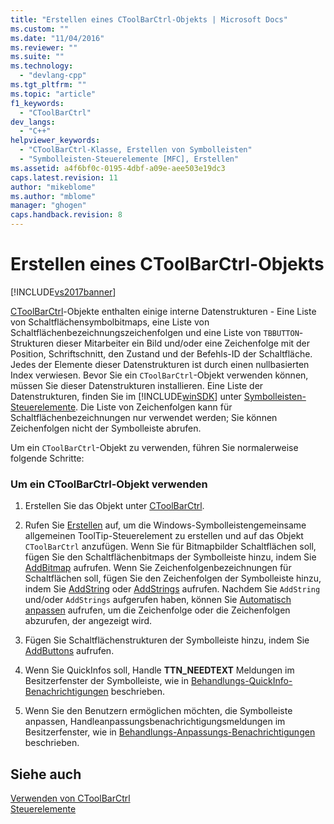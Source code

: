 ```yaml
---
title: "Erstellen eines CToolBarCtrl-Objekts | Microsoft Docs"
ms.custom: ""
ms.date: "11/04/2016"
ms.reviewer: ""
ms.suite: ""
ms.technology: 
  - "devlang-cpp"
ms.tgt_pltfrm: ""
ms.topic: "article"
f1_keywords: 
  - "CToolBarCtrl"
dev_langs: 
  - "C++"
helpviewer_keywords: 
  - "CToolBarCtrl-Klasse, Erstellen von Symbolleisten"
  - "Symbolleisten-Steuerelemente [MFC], Erstellen"
ms.assetid: a4f6bf0c-0195-4dbf-a09e-aee503e19dc3
caps.latest.revision: 11
author: "mikeblome"
ms.author: "mblome"
manager: "ghogen"
caps.handback.revision: 8
---
```

# Erstellen eines CToolBarCtrl-Objekts
[!INCLUDE[vs2017banner](../assembler/inline/includes/vs2017banner.md)]

[CToolBarCtrl](../mfc/reference/ctoolbarctrl-class.md)\-Objekte enthalten einige interne Datenstrukturen \- Eine Liste von Schaltflächensymbolbitmaps, eine Liste von Schaltflächenbezeichnungszeichenfolgen und eine Liste von `TBBUTTON`\-Strukturen dieser Mitarbeiter ein Bild und\/oder eine Zeichenfolge mit der Position, Schriftschnitt, den Zustand und der Befehls\-ID der Schaltfläche.  Jedes der Elemente dieser Datenstrukturen ist durch einen nullbasierten Index verwiesen.  Bevor Sie ein `CToolBarCtrl`\-Objekt verwenden können, müssen Sie dieser Datenstrukturen installieren.  Eine Liste der Datenstrukturen, finden Sie im [!INCLUDE[winSDK](../atl/includes/winsdk_md.md)] unter [Symbolleisten\-Steuerelemente](https://msdn.microsoft.com/en-us/library/47xcww9x.aspx).  Die Liste von Zeichenfolgen kann für Schaltflächenbezeichnungen nur verwendet werden; Sie können Zeichenfolgen nicht der Symbolleiste abrufen.  
  
 Um ein `CToolBarCtrl`\-Objekt zu verwenden, führen Sie normalerweise folgende Schritte:  
  
### Um ein CToolBarCtrl\-Objekt verwenden  
  
1.  Erstellen Sie das Objekt unter [CToolBarCtrl](../mfc/reference/ctoolbarctrl-class.md).  
  
2.  Rufen Sie [Erstellen](../Topic/CToolBarCtrl::Create.md) auf, um die Windows\-Symbolleistengemeinsame allgemeinen ToolTip\-Steuerelement zu erstellen und auf das Objekt `CToolBarCtrl` anzufügen.  Wenn Sie für Bitmapbilder Schaltflächen soll, fügen Sie den Schaltflächenbitmaps der Symbolleiste hinzu, indem Sie [AddBitmap](../Topic/CToolBarCtrl::AddBitmap.md) aufrufen.  Wenn Sie Zeichenfolgenbezeichnungen für Schaltflächen soll, fügen Sie den Zeichenfolgen der Symbolleiste hinzu, indem Sie [AddString](../Topic/CToolBarCtrl::AddString.md) oder [AddStrings](../Topic/CToolBarCtrl::AddStrings.md) aufrufen.  Nachdem Sie `AddString` und\/oder `AddStrings` aufgerufen haben, können Sie [Automatisch anpassen](../Topic/CToolBarCtrl::AutoSize.md) aufrufen, um die Zeichenfolge oder die Zeichenfolgen abzurufen, der angezeigt wird.  
  
3.  Fügen Sie Schaltflächenstrukturen der Symbolleiste hinzu, indem Sie [AddButtons](../Topic/CToolBarCtrl::AddButtons.md) aufrufen.  
  
4.  Wenn Sie QuickInfos soll, Handle **TTN\_NEEDTEXT** Meldungen im Besitzerfenster der Symbolleiste, wie in [Behandlungs\-QuickInfo\-Benachrichtigungen](../mfc/handling-tool-tip-notifications.md) beschrieben.  
  
5.  Wenn Sie den Benutzern ermöglichen möchten, die Symbolleiste anpassen, Handleanpassungsbenachrichtigungsmeldungen im Besitzerfenster, wie in [Behandlungs\-Anpassungs\-Benachrichtigungen](../mfc/handling-customization-notifications.md) beschrieben.  
  
## Siehe auch  
 [Verwenden von CToolBarCtrl](../mfc/using-ctoolbarctrl.md)   
 [Steuerelemente](../mfc/controls-mfc.md)
